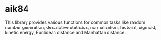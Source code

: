 # aik84
This library provides various functions for common tasks like random number generation, descriptive statistics, normalization, factorial, sigmoid, kinetic energy, Euclidean distance and Manhattan distance.
